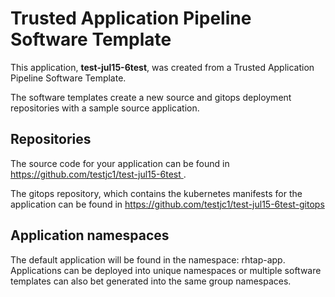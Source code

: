 # Trusted Application Pipeline Software Template

This application, **test-jul15-6test**, was created from a Trusted Application Pipeline Software Template.

The software templates create a new source and gitops deployment repositories with a sample source application. 

## Repositories

The source code for your application can be found in [https://github.com/testjc1/test-jul15-6test ](https://github.com/testjc1/test-jul15-6test ).
 
The gitops repository, which contains the kubernetes manifests for the application can be found in 
[https://github.com/testjc1/test-jul15-6test-gitops ](https://github.com/testjc1/test-jul15-6test-gitops ) 

## Application namespaces 

The default application will be found in the namespace: rhtap-app. Applications can be deployed into unique namespaces or multiple software templates can also bet generated into the same group namespaces.  